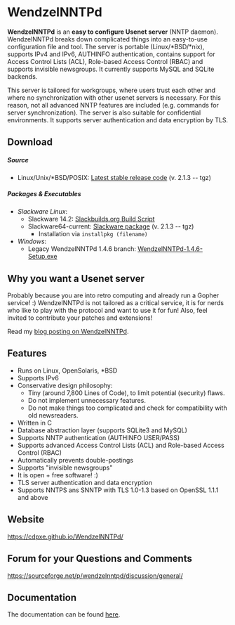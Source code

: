 # WendzelNNTPd

**WendzelNNTPd** is an **easy to configure Usenet server** (NNTP daemon). WendzelNNTPd breaks down complicated things into an easy-to-use configuration file and tool. The server is portable (Linux/*BSD/*nix), supports IPv4 and IPv6, AUTHINFO authentication, contains support for Access Control Lists (ACL), Role-based Access Control (RBAC) and supports invisible newsgroups. It currently supports MySQL and SQLite backends.

This server is tailored for workgroups, where users trust each other and where no synchronization with other usenet servers is necessary. For this reason, not all advanced NNTP features are included (e.g. commands for server synchronization). The server is also suitable for confidential environments. It supports server authentication and data encryption by TLS.

## Download

##### Source
- Linux/Unix/*BSD/POSIX: [Latest stable release code](https://sourceforge.net/projects/wendzelnntpd/files/v2.1.3/) (v. 2.1.3 -- tgz)

##### Packages & Executables
- *Slackware Linux*: 
  - Slackware 14.2: [Slackbuilds.org Build Script](https://slackbuilds.org/repository/14.2/network/wendzelnntpd/)
  - Slackware64-current: [Slackware package](https://sourceforge.net/projects/wendzelnntpd/files/v2.1.3/slackware64-current-package/) (v. 2.1.3 -- tgz)
     - Installation via `installpkg (filename)`
- *Windows*:
  - Legacy WendzelNNTPd 1.4.6 branch: [WendzelNNTPd-1.4.6-Setup.exe](https://sourceforge.net/projects/wendzelnntpd/files/wendzelnntpd/1.4.6/)

## Why you want a Usenet server

Probably because you are into retro computing and already run a Gopher service! :) WendzelNNTPd is not tailored as a critical service, it is for nerds who like to play with the protocol and want to use it for fun! Also, feel invited to contribute your patches and extensions!

Read my [blog posting on WendzelNNTPd](http://www.wendzel.de/misc/2021/01/04/new-release-usenet-server.html).

## Features

* Runs on Linux, OpenSolaris, *BSD
* Supports IPv6
* Conservative design philosophy:
   * Tiny (around 7,800 Lines of Code), to limit potential (security) flaws.
   * Do not implement unnecessary features.
   * Do not make things too complicated and check for compatibility with old newsreaders.
* Written in C
* Database abstraction layer (supports SQLite3 and MySQL)
* Supports NNTP authentication (AUTHINFO USER/PASS)
* Supports advanced Access Control Lists (ACL) and Role-based Access Control (RBAC)
* Automatically prevents double-postings
* Supports "invisible newsgroups"
* It is open + free software! :)
* TLS server authentication and data encryption
* Supports NNTPS ans SNNTP with TLS 1.0-1.3 based on OpenSSL 1.1.1 and above

## Website

https://cdpxe.github.io/WendzelNNTPd/

## Forum for your Questions and Comments

https://sourceforge.net/p/wendzelnntpd/discussion/general/

## Documentation

The documentation can be found [here](https://github.com/cdpxe/WendzelNNTPd/blob/master/docs/docs.pdf).
